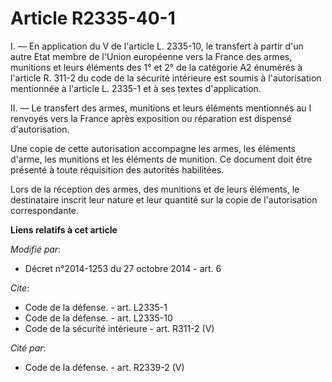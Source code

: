 # Article R2335-40-1

I. ― En application du V de l'article L. 2335-10, le transfert à partir d'un autre Etat membre de l'Union européenne vers la
France des armes, munitions et leurs éléments des 1° et 2° de la catégorie A2 énumérés à l'article R. 311-2 du code de la
sécurité intérieure est soumis à l'autorisation mentionnée à l'article L. 2335-1 et à ses textes d'application. 

II. ― Le transfert des armes, munitions et leurs éléments mentionnés au I renvoyés vers la France après exposition ou
réparation est dispensé d'autorisation. 

Une copie de cette autorisation accompagne les armes, les éléments d'arme, les munitions et les éléments de munition. Ce
document doit être présenté à toute réquisition des autorités habilitées. 

Lors de la réception des armes, des munitions et de leurs éléments, le destinataire inscrit leur nature et leur quantité sur
la copie de l'autorisation correspondante.

**Liens relatifs à cet article**

_Modifié par_:

  - Décret n°2014-1253 du 27 octobre 2014 - art. 6

_Cite_:

  - Code de la défense. - art. L2335-1
  - Code de la défense. - art. L2335-10
  - Code de la sécurité intérieure - art. R311-2 (V)

_Cité par_:

  - Code de la défense. - art. R2339-2 (V)
